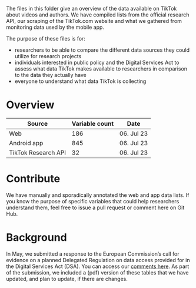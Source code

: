 The files in this folder give an overview of the data available on TikTok about videos and authors.
We have compiled lists from the official research API, our scraping of the TikTok.com website and what we gathered from monitoring data used by the mobile app.

The purpose of these files is for:
* researchers to be able to compare the different data sources they could utilize for research projects
* individuals interested in public policy and the Digital Services Act to assess what data TikTok makes available to researchers in comparison to the data they actually have
* everyone to understand what data TikTok is collecting

# Overview

| Source              | Variable count | Date       |
|---------------------|----------------|------------|
| Web                 | 186            | 06. Jul 23 |
| Android app         | 845            | 06. Jul 23 |
| TikTok Research API | 32             | 06. Jul 23 |

# Contribute

We have manually and sporadically annotated the web and app data lists. If you know the purpose of specific variables that could help researchers understand them, feel free to issue a pull request or comment here on Git Hub.


# Background

In May, we submitted a response to the European Commission’s call for evidence on a planned Delegated Regulation on data access provided for in the Digital Services Act (DSA). You can access our [comments here](https://www.stiftung-nv.de/sites/default/files/dsa_dataaccess_feedback_snv_2023.pdf).
As part of the submission, we included a (pdf) version of these tables that we have updated, and plan to update, if there are changes.
